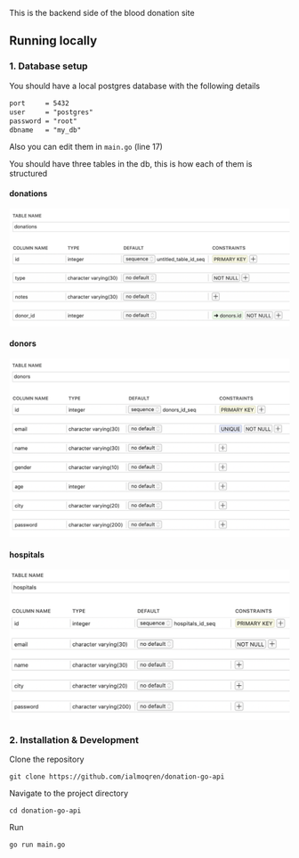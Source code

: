 This is the backend side of the blood donation site

## Running locally

### 1. Database setup

You should have a local postgres database with the following details

	port     = 5432
	user     = "postgres"
	password = "root"
	dbname   = "my_db"

Also you can edit them in `main.go` (line 17)

You should have three tables in the db, this is how each of them is structured
 
#### donations
![](./readmeScreenshots/donationsTable.png)

#### donors
![](./readmeScreenshots/donorsTable.png)

#### hospitals
![](./readmeScreenshots/hospitalsTable.png)

### 2. Installation & Development

Clone the repository
```shell
git clone https://github.com/ialmoqren/donation-go-api
```

Navigate to the project directory
```shell
cd donation-go-api
```

Run
```shell
go run main.go
```